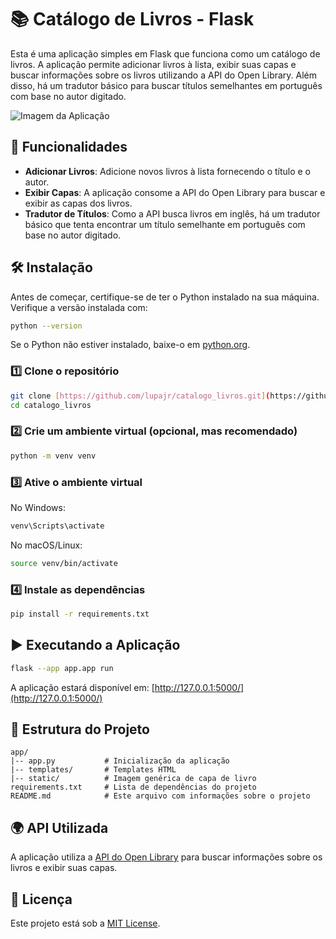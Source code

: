 # 📚 Catálogo de Livros - Flask

Esta é uma aplicação simples em Flask que funciona como um catálogo de livros. A aplicação permite adicionar livros à lista, exibir suas capas e buscar informações sobre os livros utilizando a API do Open Library. Além disso, há um tradutor básico para buscar títulos semelhantes em português com base no autor digitado.

![Imagem da Aplicação](image.png)

## 🚀 Funcionalidades
- **Adicionar Livros**: Adicione novos livros à lista fornecendo o título e o autor.
- **Exibir Capas**: A aplicação consome a API do Open Library para buscar e exibir as capas dos livros.
- **Tradutor de Títulos**: Como a API busca livros em inglês, há um tradutor básico que tenta encontrar um título semelhante em português com base no autor digitado.

## 🛠️ Instalação
Antes de começar, certifique-se de ter o Python instalado na sua máquina. Verifique a versão instalada com:

```bash
python --version
```
Se o Python não estiver instalado, baixe-o em [python.org](https://www.python.org/).

### 1️⃣ Clone o repositório
```bash
git clone [https://github.com/lupajr/catalogo_livros.git](https://github.com/lupajr/catalogo_livros.git)
cd catalogo_livros
```

### 2️⃣ Crie um ambiente virtual (opcional, mas recomendado)
```bash
python -m venv venv
```

### 3️⃣ Ative o ambiente virtual
No Windows:
```bash
venv\Scripts\activate
```
No macOS/Linux:
```bash
source venv/bin/activate
```

### 4️⃣ Instale as dependências
```bash
pip install -r requirements.txt
```

## ▶️ Executando a Aplicação

```bash
flask --app app.app run
```
A aplicação estará disponível em: [http://127.0.0.1:5000/](http://127.0.0.1:5000/)

## 📂 Estrutura do Projeto
```
app/
|-- app.py           # Inicialização da aplicação
|-- templates/       # Templates HTML
|-- static/          # Imagem genérica de capa de livro
requirements.txt     # Lista de dependências do projeto
README.md            # Este arquivo com informações sobre o projeto
```

## 🌍 API Utilizada
A aplicação utiliza a [API do Open Library](https://openlibrary.org/developers/api) para buscar informações sobre os livros e exibir suas capas.

## 📜 Licença
Este projeto está sob a [MIT License](LICENSE).


